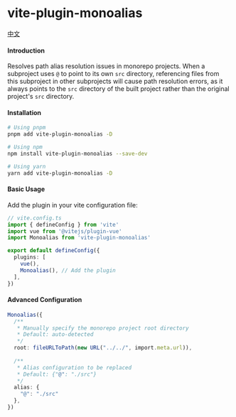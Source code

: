 # vite-plugin-monoalias

[中文](README.zh.md)

#### Introduction

Resolves path alias resolution issues in monorepo projects. When a subproject uses `@` to point to its own `src` directory, referencing files from this subproject in other subprojects will cause path resolution errors, as it always points to the `src` directory of the built project rather than the original project's `src` directory.

#### Installation

```bash
# Using pnpm
pnpm add vite-plugin-monoalias -D

# Using npm
npm install vite-plugin-monoalias --save-dev

# Using yarn
yarn add vite-plugin-monoalias -D
```

#### Basic Usage

Add the plugin in your vite configuration file:

```ts
// vite.config.ts
import { defineConfig } from 'vite'
import vue from '@vitejs/plugin-vue'
import Monoalias from 'vite-plugin-monoalias'

export default defineConfig({
  plugins: [
    vue(),
    Monoalias(), // Add the plugin
  ],
})
```

#### Advanced Configuration

```ts
Monoalias({
  /**
   * Manually specify the monorepo project root directory
   * Default: auto-detected
   */
  root: fileURLToPath(new URL("../../", import.meta.url)),
  
  /**
   * Alias configuration to be replaced
   * Default: {"@": "./src"}
   */
  alias: {
    "@": "./src"
  },
})
```
